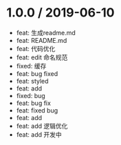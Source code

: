 
1.0.0 / 2019-06-10
==================

  * feat: 生成readme.md
  * feat:  README.md
  * feat: 代码优化
  * feat: edit  命名规范
  * fixed: 缓存
  * feat: bug fixed
  * feat: styled
  * feat: add
  * fixed: bug
  * feat: bug fix
  * feat: fixed bug
  * feat: add
  * feat: add 逻辑优化
  * feat: add 开发中


